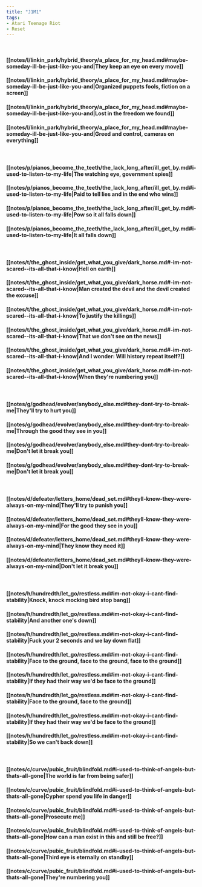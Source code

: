 ```yaml
---
title: "J1M1"
tags:
- Atari Teenage Riot
- Reset
---
```

&nbsp;
#### [[notes/l/linkin_park/hybrid_theory/a_place_for_my_head.md#maybe-someday-ill-be-just-like-you-and|They keep an eye on every move]]
#### [[notes/l/linkin_park/hybrid_theory/a_place_for_my_head.md#maybe-someday-ill-be-just-like-you-and|Organized puppets fools, fiction on a screen]]
#### [[notes/l/linkin_park/hybrid_theory/a_place_for_my_head.md#maybe-someday-ill-be-just-like-you-and|Lost in the freedom we found]]
#### [[notes/l/linkin_park/hybrid_theory/a_place_for_my_head.md#maybe-someday-ill-be-just-like-you-and|Greed and control, cameras on everything]]
&nbsp;
#### [[notes/p/pianos_become_the_teeth/the_lack_long_after/ill_get_by.md#i-used-to-listen-to-my-life|The watching eye, government spies]]
#### [[notes/p/pianos_become_the_teeth/the_lack_long_after/ill_get_by.md#i-used-to-listen-to-my-life|Paid to tell lies and in the end who wins]]
#### [[notes/p/pianos_become_the_teeth/the_lack_long_after/ill_get_by.md#i-used-to-listen-to-my-life|Pow so it all falls down]]
#### [[notes/p/pianos_become_the_teeth/the_lack_long_after/ill_get_by.md#i-used-to-listen-to-my-life|It all falls down]]
&nbsp;
#### [[notes/t/the_ghost_inside/get_what_you_give/dark_horse.md#-im-not-scared--its-all-that-i-know|Hell on earth]]
#### [[notes/t/the_ghost_inside/get_what_you_give/dark_horse.md#-im-not-scared--its-all-that-i-know|Man created the devil and the devil created the excuse]]
#### [[notes/t/the_ghost_inside/get_what_you_give/dark_horse.md#-im-not-scared--its-all-that-i-know|To justify the killings]]
#### [[notes/t/the_ghost_inside/get_what_you_give/dark_horse.md#-im-not-scared--its-all-that-i-know|That we don't see on the news]]
#### [[notes/t/the_ghost_inside/get_what_you_give/dark_horse.md#-im-not-scared--its-all-that-i-know|And I wonder: Will history repeat itself?]]
#### [[notes/t/the_ghost_inside/get_what_you_give/dark_horse.md#-im-not-scared--its-all-that-i-know|When they're numbering you]]
&nbsp;
#### [[notes/g/godhead/evolver/anybody_else.md#they-dont-try-to-break-me|They'll try to hurt you]]
#### [[notes/g/godhead/evolver/anybody_else.md#they-dont-try-to-break-me|Through the good they see in you]]
#### [[notes/g/godhead/evolver/anybody_else.md#they-dont-try-to-break-me|Don't let it break you]]
#### [[notes/g/godhead/evolver/anybody_else.md#they-dont-try-to-break-me|Don't let it break you]]
&nbsp;
#### [[notes/d/defeater/letters_home/dead_set.md#theyll-know-they-were-always-on-my-mind|They'll try to punish you]]
#### [[notes/d/defeater/letters_home/dead_set.md#theyll-know-they-were-always-on-my-mind|For the good they see in you]]
#### [[notes/d/defeater/letters_home/dead_set.md#theyll-know-they-were-always-on-my-mind|They know they need it]]
#### [[notes/d/defeater/letters_home/dead_set.md#theyll-know-they-were-always-on-my-mind|Don't let it break you]]
&nbsp;
#### [[notes/h/hundredth/let_go/restless.md#im-not-okay-i-cant-find-stability|Knock, knock mocking bird stop bang]]
#### [[notes/h/hundredth/let_go/restless.md#im-not-okay-i-cant-find-stability|And another one's down]]
#### [[notes/h/hundredth/let_go/restless.md#im-not-okay-i-cant-find-stability|Fuck your 2 seconds and we lay down flat]]
#### [[notes/h/hundredth/let_go/restless.md#im-not-okay-i-cant-find-stability|Face to the ground, face to the ground, face to the ground]]
#### [[notes/h/hundredth/let_go/restless.md#im-not-okay-i-cant-find-stability|If they had their way we'd be face to the ground]]
#### [[notes/h/hundredth/let_go/restless.md#im-not-okay-i-cant-find-stability|Face to the ground, face to the ground]]
#### [[notes/h/hundredth/let_go/restless.md#im-not-okay-i-cant-find-stability|If they had their way we'd be face to the ground]]
#### [[notes/h/hundredth/let_go/restless.md#im-not-okay-i-cant-find-stability|So we can't back down]]
&nbsp;
#### [[notes/c/curve/pubic_fruit/blindfold.md#i-used-to-think-of-angels-but-thats-all-gone|The world is far from being safer]]
#### [[notes/c/curve/pubic_fruit/blindfold.md#i-used-to-think-of-angels-but-thats-all-gone|Cypher spend you life in danger]]
#### [[notes/c/curve/pubic_fruit/blindfold.md#i-used-to-think-of-angels-but-thats-all-gone|Prosecute me]]
#### [[notes/c/curve/pubic_fruit/blindfold.md#i-used-to-think-of-angels-but-thats-all-gone|How can a man exist in this and still be free?]]
#### [[notes/c/curve/pubic_fruit/blindfold.md#i-used-to-think-of-angels-but-thats-all-gone|Third eye is eternally on standby]]
#### [[notes/c/curve/pubic_fruit/blindfold.md#i-used-to-think-of-angels-but-thats-all-gone|They're numbering you]]
